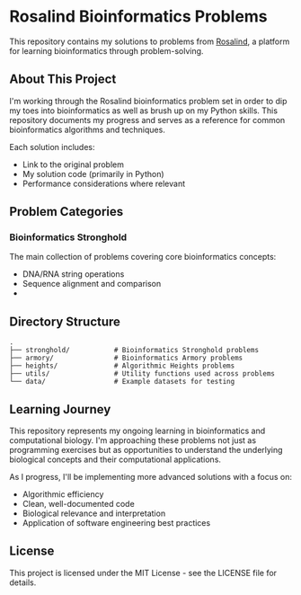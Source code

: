 # Rosalind Bioinformatics Problems

This repository contains my solutions to problems from [Rosalind](http://rosalind.info), a platform for learning bioinformatics through problem-solving.

## About This Project

I'm working through the Rosalind bioinformatics problem set in order to dip my toes into bioinformatics as well as brush up on my Python skills. This repository documents my progress and serves as a reference for common bioinformatics algorithms and techniques.

Each solution includes:
- Link to the original problem
- My solution code (primarily in Python)
- Performance considerations where relevant

## Problem Categories

### Bioinformatics Stronghold
The main collection of problems covering core bioinformatics concepts:

- DNA/RNA string operations
- Sequence alignment and comparison
- 
## Directory Structure

```
.
├── stronghold/           # Bioinformatics Stronghold problems
├── armory/               # Bioinformatics Armory problems
├── heights/              # Algorithmic Heights problems
├── utils/                # Utility functions used across problems
└── data/                 # Example datasets for testing
```

## Learning Journey

This repository represents my ongoing learning in bioinformatics and computational biology. I'm approaching these problems not just as programming exercises but as opportunities to understand the underlying biological concepts and their computational applications.

As I progress, I'll be implementing more advanced solutions with a focus on:
- Algorithmic efficiency
- Clean, well-documented code
- Biological relevance and interpretation
- Application of software engineering best practices


## License

This project is licensed under the MIT License - see the LICENSE file for details.
